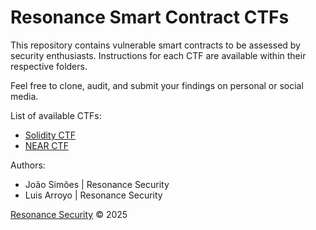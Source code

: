 # Resonance Smart Contract CTFs

This repository contains vulnerable smart contracts to be assessed by security enthusiasts. Instructions for each CTF are available within their respective folders.

Feel free to clone, audit, and submit your findings on personal or social media.

List of available CTFs:
- [Solidity CTF](Solidity/)
- [NEAR CTF](NEAR/)

Authors:
- João Simões | Resonance Security
- Luis Arroyo | Resonance Security

[Resonance Security](https://www.resonance.security/) © 2025
